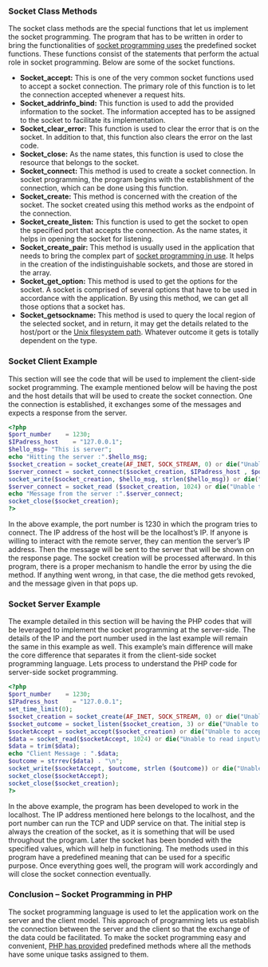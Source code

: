 ### Socket Class Methods

The socket class methods are the special functions that let us implement the socket programming. The program that has to be written in order to bring the functionalities of [socket programming uses](https://www.educba.com/socket-programming-in-c-plus-plus/) the predefined socket functions. These functions consist of the statements that perform the actual role in socket programming. Below are some of the socket functions.

- **Socket_accept:** This is one of the very common socket functions used to accept a socket connection. The primary role of this function is to let the connection accepted whenever a request hits.
- **Socket_addrinfo_bind:** This function is used to add the provided information to the socket. The information accepted has to be assigned to the socket to facilitate its implementation.
- **Socket_clear_error:** This function is used to clear the error that is on the socket. In addition to that, this function also clears the error on the last code.
- **Socket_close:** As the name states, this function is used to close the resource that belongs to the socket.
- **Socket_connect:** This method is used to create a socket connection. In socket programming, the program begins with the establishment of the connection, which can be done using this function.
- **Socket_create:** This method is concerned with the creation of the socket. The socket created using this method works as the endpoint of the connection.
- **Socket_create_listen:** This function is used to get the socket to open the specified port that accepts the connection. As the name states, it helps in opening the socket for listening.
- **Socket_create_pair:** This method is usually used in the application that needs to bring the complex part of [socket programming in use](https://www.educba.com/socket-programming-in-python/). It helps in the creation of the indistinguishable sockets, and those are stored in the array.
- **Socket_get_option:** This method is used to get the options for the socket. A socket is comprised of several options that have to be used in accordance with the application. By using this method, we can get all those options that a socket has.
- **Socket_getsockname:** This method is used to query the local region of the selected socket, and in return, it may get the details related to the host/port or the [Unix filesystem path](https://www.educba.com/unix-file-system/). Whatever outcome it gets is totally dependent on the type.

### Socket Client Example

This section will see the code that will be used to implement the client-side socket programming. The example mentioned below will be having the post and the host details that will be used to create the socket connection. One the connection is established, it exchanges some of the messages and expects a response from the server.

```php
<?php
$port_number    = 1230;
$IPadress_host    = "127.0.0.1";
$hello_msg= "This is server";
echo "Hitting the server :".$hello_msg;
$socket_creation = socket_create(AF_INET, SOCK_STREAM, 0) or die("Unable to create connection with socket\n");
$server_connect = socket_connect($socket_creation, $IPadress_host , $port_number) or die("Unable to create connection with server\n");
socket_write($socket_creation, $hello_msg, strlen($hello_msg)) or die("Unable to send data to the  server\n");
$server_connect = socket_read ($socket_creation, 1024) or die("Unable to read response from the server\n");
echo "Message from the server :".$server_connect;
socket_close($socket_creation);
?>
```

In the above example, the port number is 1230 in which the program tries to connect. The IP address of the host will be the localhost’s IP. If anyone is willing to interact with the remote server, they can mention the server’s IP address. Then the message will be sent to the server that will be shown on the response page. The socket creation will be processed afterward. In this program, there is a proper mechanism to handle the error by using the die method. If anything went wrong, in that case, the die method gets revoked, and the message given in that pops up.

### Socket Server Example

The example detailed in this section will be having the PHP codes that will be leveraged to implement the socket programming at the server-side. The details of the IP and the port number used in the last example will remain the same in this example as well. This example’s main difference will make the core difference that separates it from the client-side socket programming language. Lets process to understand the PHP code for server-side socket programming.

```php
<?php
$port_number    = 1230;
$IPadress_host    = "127.0.0.1";
set_time_limit(0);
$socket_creation = socket_create(AF_INET, SOCK_STREAM, 0) or die("Unable to create socket\n");$socket_outcome = socket_bind($socket_creation, $IPadress_host , $port_number ) or die("Unable to bind to socket\n");
$socket_outcome = socket_listen($socket_creation, 3) or die("Unable to set up socket listener\n");
$socketAccept = socket_accept($socket_creation) or die("Unable to accept incoming connection\n");
$data = socket_read($socketAccept, 1024) or die("Unable to read input\n");
$data = trim($data);
echo "Client Message : ".$data;
$outcome = strrev($data) . "\n";
socket_write($socketAccept, $outcome, strlen ($outcome)) or die("Unable to  write output\n");
socket_close($socketAccept);
socket_close($socket_creation);
?>
```

In the above example, the program has been developed to work in the localhost. The IP address mentioned here belongs to the localhost, and the port number can run the TCP and UDP service on that. The initial step is always the creation of the socket, as it is something that will be used throughout the program. Later the socket has been bonded with the specified values, which will help in functioning. The methods used in this program have a predefined meaning that can be used for a specific purpose. Once everything goes well, the program will work accordingly and will close the socket connection eventually.

### Conclusion – Socket Programming in PHP

The socket programming language is used to let the application work on the server and the client model. This approach of programming lets us establish the connection between the server and the client so that the exchange of the data could be facilitated. To make the socket programming easy and convenient, [PHP has provided](https://www.educba.com/php-constants/) predefined methods where all the methods have some unique tasks assigned to them.
